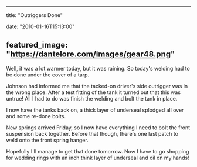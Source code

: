 
---
title: "Outriggers Done"

date: "2010-01-16T15:13:00"

featured_image: "https://dantelore.com/images/gear48.png"
---


Well, it was a lot warmer today, but it was raining.  So today's welding had to be done under the cover of a tarp.

Johnson had informed me that the tacked-on driver's side outrigger was in the wrong place.  After a test fitting of the tank it turned out that this was untrue!  All I had to do was finish the welding and bolt the tank in place.

I now have the tanks back on, a thick layer of underseal splodged all over and some re-done bolts.

New springs arrived Friday, so I now have everything I need to bolt the front suspension back together.  Before that though, there's one last patch to weld onto the front spring hanger.

Hopefully I'll manage to get that done tomorrow.  Now I have to go shopping for wedding rings with an inch think layer of underseal and oil on my hands!